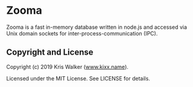 # Zooma
Zooma is a fast in-memory database written in node.js and accessed via Unix domain sockets for inter-process-communication (IPC).

## Copyright and License
Copyright (c) 2019 Kris Walker (www.kixx.name).

Licensed under the MIT License. See LICENSE for details.
